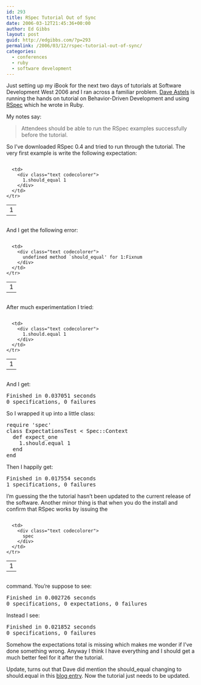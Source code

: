 ```yaml
---
id: 293
title: RSpec Tutorial Out of Sync
date: 2006-03-12T21:45:36+00:00
author: Ed Gibbs
layout: post
guid: http://edgibbs.com/?p=293
permalink: /2006/03/12/rspec-tutorial-out-of-sync/
categories:
  - conferences
  - ruby
  - software development
---
```

Just setting up my iBook for the next two days of tutorials at Software Development West 2006 and I ran across a familiar problem. [Dave Astels](http://blog.daveastels.com/) is running the hands on tutorial on Behavior-Driven Development and using [RSpec](http://rspec.rubyforge.org/) which he wrote in Ruby.

My notes say:

> Attendees should be able to run the RSpec examples successfully before the tutorial.

So I&#8217;ve downloaded RSpec 0.4 and tried to run through the tutorial. The very first example is write the following expectation:

<div class="codecolorer-container text vibrant overflow-off" style="overflow:auto;white-space:nowrap;">
  <table cellspacing="0" cellpadding="0">
    <tr>
      <td class="line-numbers">
        <div>
          1<br />
        </div>
      </td>
      
      <td>
        <div class="text codecolorer">
          1.should_equal 1
        </div>
      </td>
    </tr>
  </table>
</div>

And I get the following error:

<div class="codecolorer-container text vibrant overflow-off" style="overflow:auto;white-space:nowrap;">
  <table cellspacing="0" cellpadding="0">
    <tr>
      <td class="line-numbers">
        <div>
          1<br />
        </div>
      </td>
      
      <td>
        <div class="text codecolorer">
          undefined method `should_equal' for 1:Fixnum
        </div>
      </td>
    </tr>
  </table>
</div>

After much experimentation I tried:

<div class="codecolorer-container text vibrant overflow-off" style="overflow:auto;white-space:nowrap;">
  <table cellspacing="0" cellpadding="0">
    <tr>
      <td class="line-numbers">
        <div>
          1<br />
        </div>
      </td>
      
      <td>
        <div class="text codecolorer">
          1.should.equal 1
        </div>
      </td>
    </tr>
  </table>
</div>

And I get:

<pre>Finished in 0.037051 seconds
0 specifications, 0 failures</pre>

So I wrapped it up into a little class:

<pre>require 'spec'
class ExpectationsTest &lt; Spec::Context
  def expect_one
    1.should.equal 1
  end
end</pre>

Then I happily get:

<pre>Finished in 0.017554 seconds
1 specifications, 0 failures</pre>

I&#8217;m guessing the the tutorial hasn&#8217;t been updated to the current release of the software. Another minor thing is that when you do the install and confirm that RSpec works by issuing the

<div class="codecolorer-container text vibrant overflow-off" style="overflow:auto;white-space:nowrap;">
  <table cellspacing="0" cellpadding="0">
    <tr>
      <td class="line-numbers">
        <div>
          1<br />
        </div>
      </td>
      
      <td>
        <div class="text codecolorer">
          spec
        </div>
      </td>
    </tr>
  </table>
</div>

command. You&#8217;re suppose to see:

<pre>Finished in 0.002726 seconds
0 specifications, 0 expectations, 0 failures</pre>

Instead I see:

<pre>Finished in 0.021852 seconds
0 specifications, 0 failures</pre>

Somehow the expectations total is missing which makes me wonder if I&#8217;ve done something wrong. Anyway I think I have everything and I should get a much better feel for it after the tutorial.

Update, turns out that Dave did mention the should_equal changing to should.equal in this [blog entry](http://blog.daveastels.com/?p=70). Now the tutorial just needs to be updated.